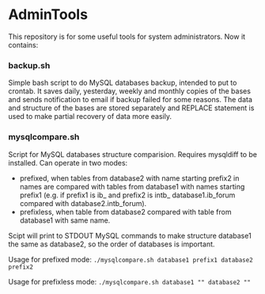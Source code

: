 # AdminTools
This repository is for some useful tools for system administrators. Now it contains:

### backup.sh 
Simple bash script to do MySQL databases backup, intended to put to crontab. It saves daily, yesterday, weekly and monthly copies of the bases and sends notification to email if backup failed for some reasons. The data and structure of the bases are stored separately and REPLACE statement is used to make partial recovery of data more easily.

### mysqlcompare.sh
Script for MySQL databases structure comparision. Requires mysqldiff to be installed. Can operate in two modes:
* prefixed, when tables from database2 with name starting prefix2 in names are compared with tables from database1 with names starting prefix1 (e.g. if prefix1 is ib_ and prefix2 is intb_ database1.ib_forum compared with database2.intb_forum).
* prefixless, when table from database2 compared with table from database1 with same name.

Scipt will print to STDOUT MySQL commands to make structure database1 the same as database2, so the order of databases is important.

Usage for prefixed mode: 
`./mysqlcompare.sh database1 prefix1 database2 prefix2`

Usage for prefixless mode: 
`./mysqlcompare.sh database1 "" database2 ""`

